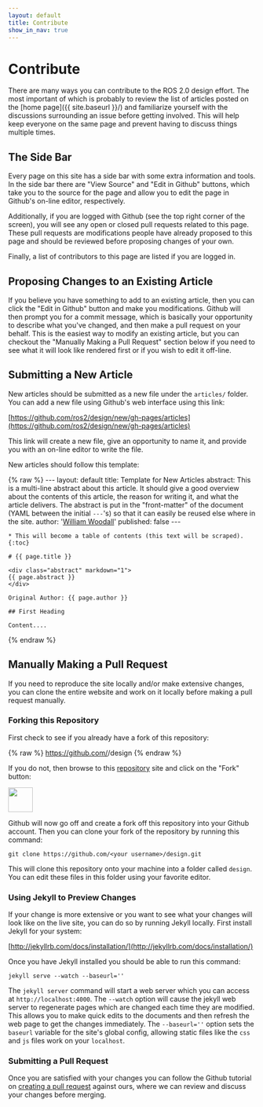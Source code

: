 ```yaml
---
layout: default
title: Contribute
show_in_nav: true
---
```


# Contribute

There are many ways you can contribute to the ROS 2.0 design effort.
The most important of which is probably to review the list of articles posted on the [home page]({{ site.baseurl }}/) and familiarize yourself with the discussions surrounding an issue before getting involved.
This will help keep everyone on the same page and prevent having to discuss things multiple times.

## The Side Bar

Every page on this site has a side bar with some extra information and tools.
In the side bar there are "View Source" and "Edit in Github" buttons, which take you to the source for the page and allow you to edit the page in Github's on-line editor, respectively.

Additionally, if you are logged with Github (see the top right corner of the screen), you will see any open or closed pull requests related to this page.
These pull requests are modifications people have already proposed to this page and should be reviewed before proposing changes of your own.

Finally, a list of contributors to this page are listed if you are logged in.

## Proposing Changes to an Existing Article

If you believe you have something to add to an existing article, then you can click the "Edit in Github" button and make you modifications.
Github will then prompt you for a commit message, which is basically your opportunity to describe what you've changed, and then make a pull request on your behalf.
This is the easiest way to modify an existing article, but you can checkout the "Manually Making a Pull Request" section below if you need to see what it will look like rendered first or if you wish to edit it off-line.

## Submitting a New Article

New articles should be submitted as a new file under the `articles/` folder.
You can add a new file using Github's web interface using this link:

[https://github.com/ros2/design/new/gh-pages/articles](https://github.com/ros2/design/new/gh-pages/articles)

This link will create a new file, give an opportunity to name it, and provide you with an on-line editor to write the file.

New articles should follow this template:

{% raw %}
    ---
    layout: default
    title: Template for New Articles
    abstract:
      This is a multi-line abstract about this article. It should give a good overview about the contents of this article, the reason for writing it, and what the article delivers. The abstract is put in the "front-matter" of the document (YAML between the initial `---`'s) so that it can easily be reused else where in the site.
    author: '[William Woodall](https://github.com/wjwwood)'
    published: false
    ---

    * This will become a table of contents (this text will be scraped).
    {:toc}

    # {{ page.title }}

    <div class="abstract" markdown="1">
    {{ page.abstract }}
    </div>

    Original Author: {{ page.author }}

    ## First Heading

    Content....

{% endraw %}

## Manually Making a Pull Request

If you need to reproduce the site locally and/or make extensive changes, you can clone the entire website and work on it locally before making a pull request manually.

### Forking this Repository

First check to see if you already have a fork of this repository:

{% raw %}
    https://github.com/<your username>/design
{% endraw %}

If you do not, then browse to this [repository](https://github.com/ros2/design) site and click on the "Fork" button:

<img style="height: 50px;" src="{{ site.baseurl }}/img/fork.png"/>

Github will now go off and create a fork off this repository into your Github account.
Then you can clone your fork of the repository by running this command:

    git clone https://github.com/<your username>/design.git

This will clone this repository onto your machine into a folder called `design`. You can edit these files in this folder using your favorite editor.

### Using Jekyll to Preview Changes

If your change is more extensive or you want to see what your changes will look like on the live site, you can do so by running Jekyll locally.
First install Jekyll for your system:

[http://jekyllrb.com/docs/installation/](http://jekyllrb.com/docs/installation/)

Once you have Jekyll installed you should be able to run this command:


    jekyll serve --watch --baseurl=''


The `jekyll server` command will start a web server which you can access at `http://localhost:4000`.
The `--watch` option will cause the jekyll web server to regenerate pages which are changed each time they are modified.
This allows you to make quick edits to the documents and then refresh the web page to get the changes immediately.
The `--baseurl=''` option sets the `baseurl` variable for the site's global config, allowing static files like the `css` and `js` files work on your `localhost`.

### Submitting a Pull Request

Once you are satisfied with your changes you can follow the Github tutorial on [creating a pull request](https://help.github.com/articles/creating-a-pull-request) against ours, where we can review and discuss your changes before merging.
